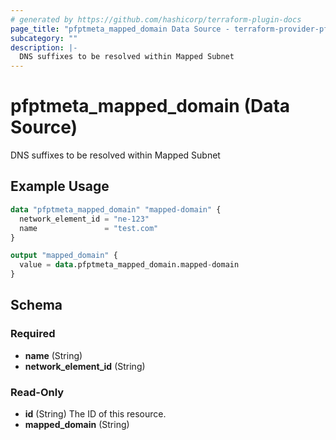 ```yaml
---
# generated by https://github.com/hashicorp/terraform-plugin-docs
page_title: "pfptmeta_mapped_domain Data Source - terraform-provider-pfptmeta"
subcategory: ""
description: |-
  DNS suffixes to be resolved within Mapped Subnet
---
```


# pfptmeta_mapped_domain (Data Source)

DNS suffixes to be resolved within Mapped Subnet

## Example Usage

```terraform
data "pfptmeta_mapped_domain" "mapped-domain" {
  network_element_id = "ne-123"
  name               = "test.com"
}

output "mapped_domain" {
  value = data.pfptmeta_mapped_domain.mapped-domain
}
```

<!-- schema generated by tfplugindocs -->
## Schema

### Required

- **name** (String)
- **network_element_id** (String)

### Read-Only

- **id** (String) The ID of this resource.
- **mapped_domain** (String)


